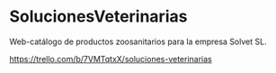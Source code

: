 # SolucionesVeterinarias

Web-catálogo de productos zoosanitarios para la empresa Solvet SL.

https://trello.com/b/7VMTqtxX/soluciones-veterinarias
